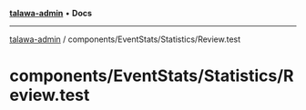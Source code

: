 [**talawa-admin**](../../../../README.md) • **Docs**

***

[talawa-admin](../../../../modules.md) / components/EventStats/Statistics/Review.test

# components/EventStats/Statistics/Review.test
